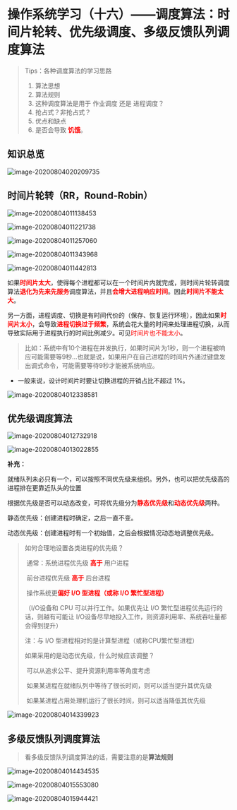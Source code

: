 # 操作系统学习（十六）——调度算法：时间片轮转、优先级调度、多级反馈队列调度算法

> Tips：各种调度算法的学习思路
>
> 1. 算法思想
> 2. 算法规则
> 3. 这种调度算法是用于 作业调度 还是 进程调度？
> 4. 抢占式？非抢占式？
> 5. 优点和缺点
> 6. 是否会导致 <font color="red">**饥饿**</font>。

## 知识总览

![image-20200804020209735](F:\笔记\操作系统\assets\操作系统学习（十六）.png)

## 时间片轮转（RR，Round-Robin）

![image-20200804011138453](F:\笔记\操作系统\assets\操作系统学习（十六）-2.png)



![image-20200804011221738](F:\笔记\操作系统\assets\操作系统学习（十六）-3.png)



![image-20200804011257060](F:\笔记\操作系统\assets\操作系统学习（十六）-4.png)

![image-20200804011343968](F:\笔记\操作系统\assets\操作系统学习（十六）-5.png)

![image-20200804011442813](F:\笔记\操作系统\assets\操作系统学习（十六）-6.png)

如果<font color="red">**时间片太大**</font>，使得每个进程都可以在一个时间片内就完成，则时间片轮转调度算法<font color="red">**退化为先来先服务**</font>调度算法，并且<font color="red">**会增大进程响应时间**</font>。因此<font color="red">**时间片不能太大**</font>。

另一方面，进程调度、切换是有时间代价的（保存、恢复运行环境），因此如果<font color="red">**时间片太小**</font>，会导致<font color="red">**进程切换过于频繁**</font>，系统会花大量的时间来处理进程切换，从而导致实际用于进程执行的时间比例减少。可见<font color="red">时间片也不能太小</font>。

> 比如：系统中有10个进程在并发执行，如果时间片为1秒，则一个进程被响应可能需要等9秒...也就是说，如果用户在自己进程的时间片外通过键盘发出调式命令，可能需要等待9秒才能被系统响应。

* 一般来说，设计时间片时要让切换进程的开销占比不超过 1%。

![image-20200804012338581](F:\笔记\操作系统\assets\操作系统学习（十六）-7.png)

## 优先级调度算法

![image-20200804012732918](F:\笔记\操作系统\assets\操作系统学习（十六）-8.png)

![image-20200804013022855](C:\Users\Administrator\AppData\Roaming\Typora\typora-user-images\image-20200804013022855.png)

**补充：**

就绪队列未必只有一个，可以按照不同优先级来组织。另外，也可以把优先级高的进程排在更靠近队头的位置

根据优先级是否可以动态改变，可将优先级分为<font color="red">**静态优先级**</font>和<font color="red">**动态优先级**</font>两种。

静态优先级：创建进程时确定，之后一直不变。

动态优先级：创建进程时有一个初始值，之后会根据情况动态地调整优先级。

> 如何合理地设置各类进程的优先级？
>
> ​	通常：系统进程优先级 <font color="red">**高于**</font> 用户进程
>
> ​				前台进程优先级 <font color="red">**高于**</font> 后台进程
>
> ​				操作系统更<font color="red">**偏好 I/O 型进程（或称 I/O 繁忙型进程）**</font>
>
> （I/O设备和 CPU 可以并行工作。如果优先让 I/O 繁忙型进程优先运行的话，则越有可能让 I/O设备尽早地投入工作，则资源利用率、系统吞吐量都会得到提升）
>
> 注：与 I/O 型进程相对的是计算型进程（或称CPU繁忙型进程）
>
> 如果采用的是动态优先级，什么时候应该调整？
>
> ​	可以从追求公平、提升资源利用率等角度考虑
>
> ​	如果某进程在就绪队列中等待了很长时间，则可以适当提升其优先级
>
> ​	如果某进程占用处理机运行了很长时间，则可以适当降低其优先级

![image-20200804014339923](F:\笔记\操作系统\assets\操作系统学习（十六）-9.png)

## 多级反馈队列调度算法

>看多级反馈队列调度算法的话，需要注意的是**算法规则**

![image-20200804014434535](F:\笔记\操作系统\assets\操作系统学习（十六）-11.png)

![image-20200804015553080](F:\笔记\操作系统\assets\操作系统学习（十六）-10.png)

![image-20200804015944421](F:\笔记\操作系统\assets\操作系统学习（十六）-12.png)